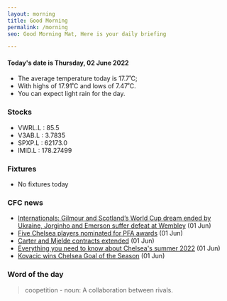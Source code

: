 ```yaml
---
layout: morning
title: Good Morning
permalink: /morning
seo: Good Morning Mat, Here is your daily briefing

---
```


<!-- weather_marker starts -->
#### Today's date is Thursday, 02 June 2022

- The average temperature today is 17.7˚C;
- With highs of 17.91˚C and lows of 7.47˚C.
- You can expect light rain for the day.

<!-- weather_marker ends -->

### Stocks

<!-- stocks_marker starts -->

- VWRL.L : 85.5
- V3AB.L : 3.7835
- SPXP.L : 62173.0
- IMID.L : 178.27499

<!-- stocks_marker ends -->

### Fixtures

<!-- sports_marker starts -->

- No fixtures today
<!-- sports_marker ends -->

### CFC news

<!-- cfc_marker starts -->
- [Internationals: Gilmour and Scotland’s World Cup dream ended by Ukraine, Jorginho and Emerson suffer defeat at Wembley](https://www.chelseafc.com/en/news/2022/06/01/internationals--gilmour-and-scotland-s-world-cup-dream-ended-by-) (01 Jun)
- [Five Chelsea players nominated for PFA awards](https://www.chelseafc.com/en/news/2022/06/01/pfa-chelsea-nominations) (01 Jun)
- [Carter and Mjelde contracts extended](https://www.chelseafc.com/en/news/2022/06/01/carter-and-mjelde-contracts-extended) (01 Jun)
- [Everything you need to know about Chelsea's summer 2022](https://www.chelseafc.com/en/news/2022/06/01/everything-you-need-to-know-about-chelsea-s-summer-2022) (01 Jun)
- [Kovacic wins Chelsea Goal of the Season](https://www.chelseafc.com/en/news/2022/06/01/kovacic-wins-chelsea-goal-of-the-season) (01 Jun)

<!-- cfc_marker ends -->

### Word of the day
<!-- word_marker starts -->

 > coopetition - noun: A collaboration between rivals.

<!-- word_marker ends -->
